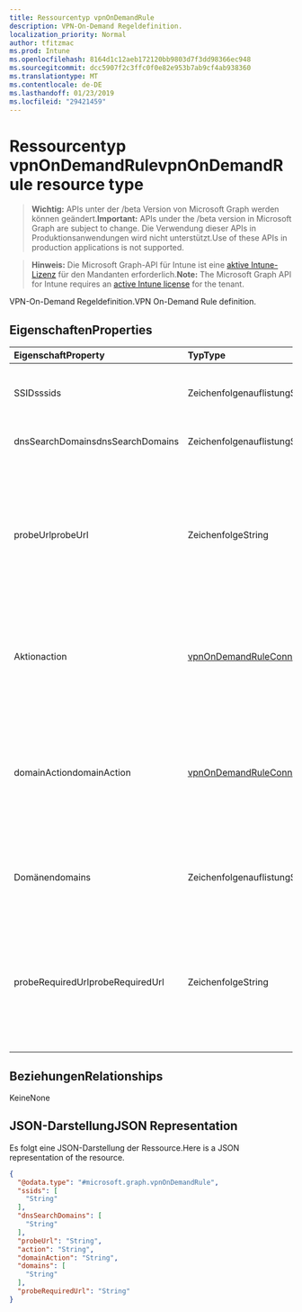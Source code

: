 ```yaml
---
title: Ressourcentyp vpnOnDemandRule
description: VPN-On-Demand Regeldefinition.
localization_priority: Normal
author: tfitzmac
ms.prod: Intune
ms.openlocfilehash: 8164d1c12aeb172120bb9803d7f3dd98366ec948
ms.sourcegitcommit: dcc5907f2c3ffc0f0e82e953b7ab9cf4ab938360
ms.translationtype: MT
ms.contentlocale: de-DE
ms.lasthandoff: 01/23/2019
ms.locfileid: "29421459"
---
```

# <a name="vpnondemandrule-resource-type"></a><span data-ttu-id="10dc9-103">Ressourcentyp vpnOnDemandRule</span><span class="sxs-lookup"><span data-stu-id="10dc9-103">vpnOnDemandRule resource type</span></span>

> <span data-ttu-id="10dc9-104">**Wichtig:** APIs unter der /beta Version von Microsoft Graph werden können geändert.</span><span class="sxs-lookup"><span data-stu-id="10dc9-104">**Important:** APIs under the /beta version in Microsoft Graph are subject to change.</span></span> <span data-ttu-id="10dc9-105">Die Verwendung dieser APIs in Produktionsanwendungen wird nicht unterstützt.</span><span class="sxs-lookup"><span data-stu-id="10dc9-105">Use of these APIs in production applications is not supported.</span></span>

> <span data-ttu-id="10dc9-106">**Hinweis:** Die Microsoft Graph-API für Intune ist eine [aktive Intune-Lizenz](https://go.microsoft.com/fwlink/?linkid=839381) für den Mandanten erforderlich.</span><span class="sxs-lookup"><span data-stu-id="10dc9-106">**Note:** The Microsoft Graph API for Intune requires an [active Intune license](https://go.microsoft.com/fwlink/?linkid=839381) for the tenant.</span></span>

<span data-ttu-id="10dc9-107">VPN-On-Demand Regeldefinition.</span><span class="sxs-lookup"><span data-stu-id="10dc9-107">VPN On-Demand Rule definition.</span></span>

## <a name="properties"></a><span data-ttu-id="10dc9-108">Eigenschaften</span><span class="sxs-lookup"><span data-stu-id="10dc9-108">Properties</span></span>
|<span data-ttu-id="10dc9-109">Eigenschaft</span><span class="sxs-lookup"><span data-stu-id="10dc9-109">Property</span></span>|<span data-ttu-id="10dc9-110">Typ</span><span class="sxs-lookup"><span data-stu-id="10dc9-110">Type</span></span>|<span data-ttu-id="10dc9-111">Beschreibung</span><span class="sxs-lookup"><span data-stu-id="10dc9-111">Description</span></span>|
|:---|:---|:---|
|<span data-ttu-id="10dc9-112">SSIDs</span><span class="sxs-lookup"><span data-stu-id="10dc9-112">ssids</span></span>|<span data-ttu-id="10dc9-113">Zeichenfolgenauflistung</span><span class="sxs-lookup"><span data-stu-id="10dc9-113">String collection</span></span>|<span data-ttu-id="10dc9-114">Netzwerkdienst festgelegt (SSIDs Identifiers).</span><span class="sxs-lookup"><span data-stu-id="10dc9-114">Network Service Set Identifiers (SSIDs).</span></span>|
|<span data-ttu-id="10dc9-115">dnsSearchDomains</span><span class="sxs-lookup"><span data-stu-id="10dc9-115">dnsSearchDomains</span></span>|<span data-ttu-id="10dc9-116">Zeichenfolgenauflistung</span><span class="sxs-lookup"><span data-stu-id="10dc9-116">String collection</span></span>|<span data-ttu-id="10dc9-117">DNS-Suche Domänen.</span><span class="sxs-lookup"><span data-stu-id="10dc9-117">DNS Search Domains.</span></span>|
|<span data-ttu-id="10dc9-118">probeUrl</span><span class="sxs-lookup"><span data-stu-id="10dc9-118">probeUrl</span></span>|<span data-ttu-id="10dc9-119">Zeichenfolge</span><span class="sxs-lookup"><span data-stu-id="10dc9-119">String</span></span>|<span data-ttu-id="10dc9-120">Eine URL zu belegen.</span><span class="sxs-lookup"><span data-stu-id="10dc9-120">A URL to probe.</span></span> <span data-ttu-id="10dc9-121">Wenn diese URL erfolgreich ist ohne Umleitung abgerufen (einen 200 HTTP-Statuscode zurückgibt), die dieser Regel entspricht.</span><span class="sxs-lookup"><span data-stu-id="10dc9-121">If this URL is successfully fetched (returning a 200 HTTP status code) without redirection, this rule matches.</span></span>|
|<span data-ttu-id="10dc9-122">Aktion</span><span class="sxs-lookup"><span data-stu-id="10dc9-122">action</span></span>|[<span data-ttu-id="10dc9-123">vpnOnDemandRuleConnectionAction</span><span class="sxs-lookup"><span data-stu-id="10dc9-123">vpnOnDemandRuleConnectionAction</span></span>](../resources/intune-deviceconfig-vpnondemandruleconnectionaction.md)|<span data-ttu-id="10dc9-124">Aktion.</span><span class="sxs-lookup"><span data-stu-id="10dc9-124">Action.</span></span> <span data-ttu-id="10dc9-125">Mögliche Werte: sind `connect`, `evaluateConnection`, `ignore` und `disconnect`.</span><span class="sxs-lookup"><span data-stu-id="10dc9-125">Possible values are: `connect`, `evaluateConnection`, `ignore`, `disconnect`.</span></span>|
|<span data-ttu-id="10dc9-126">domainAction</span><span class="sxs-lookup"><span data-stu-id="10dc9-126">domainAction</span></span>|[<span data-ttu-id="10dc9-127">vpnOnDemandRuleConnectionDomainAction</span><span class="sxs-lookup"><span data-stu-id="10dc9-127">vpnOnDemandRuleConnectionDomainAction</span></span>](../resources/intune-deviceconfig-vpnondemandruleconnectiondomainaction.md)|<span data-ttu-id="10dc9-128">Domäne-Aktion (gilt nur bei der Aktion Verbindung bewerten ist).</span><span class="sxs-lookup"><span data-stu-id="10dc9-128">Domain Action (Only applicable when Action is evaluate connection).</span></span> <span data-ttu-id="10dc9-129">Mögliche Werte sind: `connectIfNeeded` und `neverConnect`.</span><span class="sxs-lookup"><span data-stu-id="10dc9-129">Possible values are: `connectIfNeeded`, `neverConnect`.</span></span>|
|<span data-ttu-id="10dc9-130">Domänen</span><span class="sxs-lookup"><span data-stu-id="10dc9-130">domains</span></span>|<span data-ttu-id="10dc9-131">Zeichenfolgenauflistung</span><span class="sxs-lookup"><span data-stu-id="10dc9-131">String collection</span></span>|<span data-ttu-id="10dc9-132">Domänen (gilt nur bei der Aktion Verbindung bewerten ist).</span><span class="sxs-lookup"><span data-stu-id="10dc9-132">Domains (Only applicable when Action is evaluate connection).</span></span>|
|<span data-ttu-id="10dc9-133">probeRequiredUrl</span><span class="sxs-lookup"><span data-stu-id="10dc9-133">probeRequiredUrl</span></span>|<span data-ttu-id="10dc9-134">Zeichenfolge</span><span class="sxs-lookup"><span data-stu-id="10dc9-134">String</span></span>|<span data-ttu-id="10dc9-135">Prüfpunkt erforderliche Url (gilt nur bei der Aktion wird Verbindung bewerten und DomainAction ist eine Verbindung herstellen, falls erforderlich).</span><span class="sxs-lookup"><span data-stu-id="10dc9-135">Probe Required Url (Only applicable when Action is evaluate connection and DomainAction is connect if needed).</span></span>|

## <a name="relationships"></a><span data-ttu-id="10dc9-136">Beziehungen</span><span class="sxs-lookup"><span data-stu-id="10dc9-136">Relationships</span></span>
<span data-ttu-id="10dc9-137">Keine</span><span class="sxs-lookup"><span data-stu-id="10dc9-137">None</span></span>

## <a name="json-representation"></a><span data-ttu-id="10dc9-138">JSON-Darstellung</span><span class="sxs-lookup"><span data-stu-id="10dc9-138">JSON Representation</span></span>
<span data-ttu-id="10dc9-139">Es folgt eine JSON-Darstellung der Ressource.</span><span class="sxs-lookup"><span data-stu-id="10dc9-139">Here is a JSON representation of the resource.</span></span>
<!-- {
  "blockType": "resource",
  "@odata.type": "microsoft.graph.vpnOnDemandRule"
}
-->
``` json
{
  "@odata.type": "#microsoft.graph.vpnOnDemandRule",
  "ssids": [
    "String"
  ],
  "dnsSearchDomains": [
    "String"
  ],
  "probeUrl": "String",
  "action": "String",
  "domainAction": "String",
  "domains": [
    "String"
  ],
  "probeRequiredUrl": "String"
}
```




